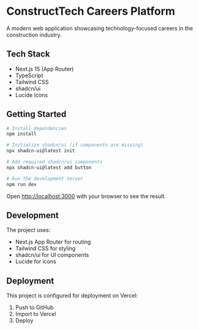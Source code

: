 # ConstructTech Careers Platform

A modern web application showcasing technology-focused careers in the construction industry.

## Tech Stack

- Next.js 15 (App Router)
- TypeScript
- Tailwind CSS
- shadcn/ui
- Lucide Icons

## Getting Started

```bash
# Install dependencies
npm install

# Initialize shadcn/ui (if components are missing)
npx shadcn-ui@latest init

# Add required shadcn/ui components
npx shadcn-ui@latest add button

# Run the development server
npm run dev
```

Open [http://localhost:3000](http://localhost:3000) with your browser to see the result.

## Development

The project uses:
- Next.js App Router for routing
- Tailwind CSS for styling
- shadcn/ui for UI components
- Lucide for icons

## Deployment

This project is configured for deployment on Vercel:

1. Push to GitHub
2. Import to Vercel
3. Deploy
